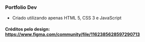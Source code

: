 ### Portfolio Dev

- Criado utilizando apenas HTML 5, CSS 3 e JavaScript


#### Créditos pelo design: https://www.figma.com/community/file/1162385628597290713